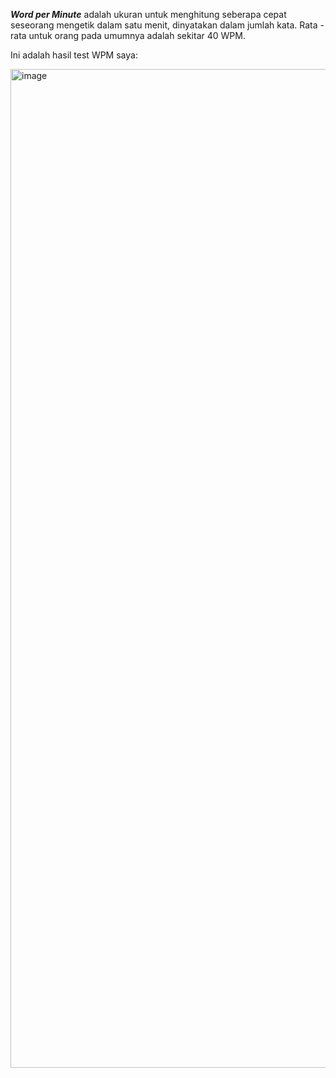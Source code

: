 _**Word per Minute**_ adalah ukuran untuk menghitung seberapa cepat seseorang mengetik dalam satu menit, dinyatakan dalam jumlah kata.
Rata - rata untuk orang pada umumnya adalah sekitar 40 WPM.

Ini adalah hasil test WPM saya:

<img width="2846" height="1598" alt="image" src="https://github.com/user-attachments/assets/b49ec476-0881-489e-b4d5-373834376daa" />

